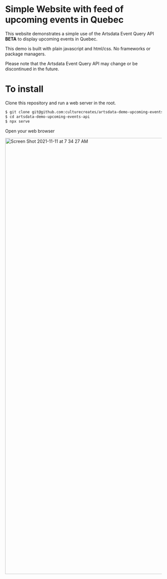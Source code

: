 Simple Website with feed of upcoming events in Quebec
==========

This website demonstrates a simple use of the Artsdata Event Query API **BETA** to display upcoming events in Quebec.

This demo is built with plain javascript and html/css. No frameworks or package managers.

Please note that the Artsdata Event Query API may change or be discontinued in the future.

To install
==========
Clone this repository and run a web server in the root. 

```bash
$ git clone git@github.com:culturecreates/artsdata-demo-upcoming-events-api.git
$ cd artsdata-demo-upcoming-events-api
$ npx serve
```

Open your web browser

<img width="1398" alt="Screen Shot 2021-11-11 at 7 34 27 AM" src="https://user-images.githubusercontent.com/419491/141298964-d169cdbb-5d6a-4a0e-b0eb-d78806405cd9.png">
